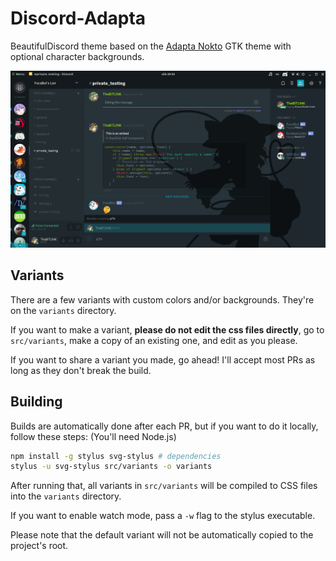 # Discord-Adapta
BeautifulDiscord theme based on the [Adapta Nokto](https://github.com/adapta-project/adapta-gtk-theme) GTK theme with optional character backgrounds.

![Screenshot](screenshot.png)

## Variants

There are a few variants with custom colors and/or backgrounds. They're on the `variants` directory.

If you want to make a variant, **please do not edit the css files directly**, go to `src/variants`, make a copy
of an existing one, and edit as you please.

If you want to share a variant you made, go ahead! I'll accept most PRs as long as they don't break the build.

## Building

Builds are automatically done after each PR, but if you want to do it locally, follow these steps: (You'll need Node.js)

```bash
npm install -g stylus svg-stylus # dependencies
stylus -u svg-stylus src/variants -o variants
```

After running that, all variants in `src/variants` will be compiled to CSS files into the `variants` directory.

If you want to enable watch mode, pass a `-w` flag to the stylus executable.

Please note that the default variant will not be automatically copied to the project's root.
